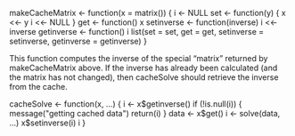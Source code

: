 makeCacheMatrix <- function(x = matrix()) {
    i <- NULL
  set <- function(y) {
          x <<- y
          i <<- NULL
  }
  get <- function() x
  setinverse <- function(inverse) i <<- inverse
  getinverse <- function() i
  list(set = set,
       get = get,
       setinverse = setinverse,
       getinverse = getinverse)
}



This function computes the inverse of the special “matrix” returned by makeCacheMatrix above. If the inverse has already been calculated (and the matrix has not changed), then cacheSolve should retrieve the inverse from the cache.

cacheSolve <- function(x, ...) {
  i <- x$getinverse()
  if (!is.null(i)) {
          message("getting cached data")
          return(i)
  }
  data <- x$get()
  i <- solve(data, ...)
  x$setinverse(i)
  i
}
